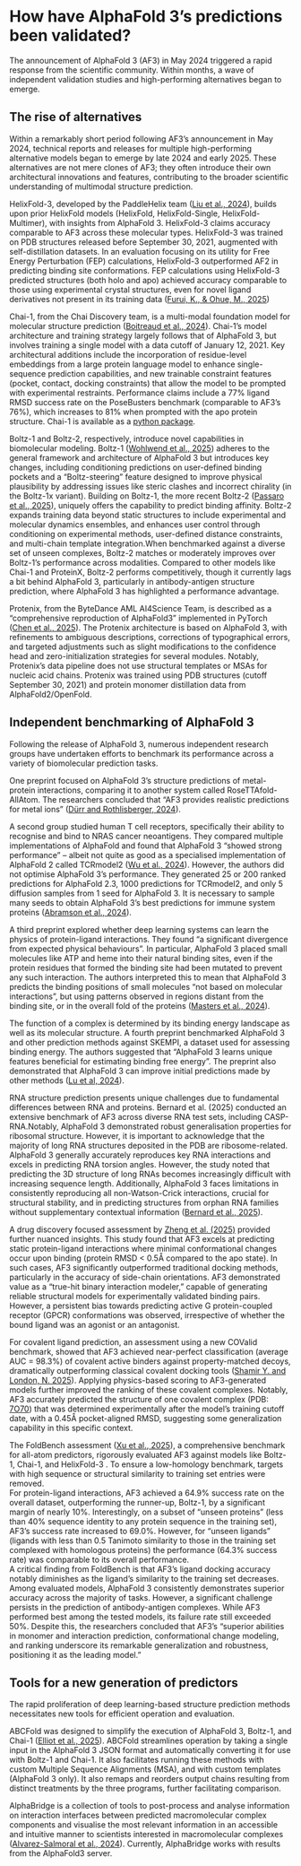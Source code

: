 # How have AlphaFold 3’s predictions been validated?

The announcement of AlphaFold 3 (AF3) in May 2024 triggered a rapid response from the scientific community. Within months, a wave of independent validation studies and high-performing alternatives began to emerge.

## The rise of alternatives

Within a remarkably short period following AF3’s announcement in May 2024, technical reports and releases for multiple high-performing alternative models began to emerge by late 2024 and early 2025. These alternatives are not mere clones of AF3; they often introduce their own architectural innovations and features, contributing to the broader scientific understanding of multimodal structure prediction.

HelixFold-3, developed by the PaddleHelix team ([Liu et al., 2024](https://doi.org/10.48550/arXiv.2408.16975)), builds upon prior HelixFold models (HelixFold, HelixFold-Single, HelixFold-Multimer), with insights from AlphaFold 3. HelixFold-3 claims accuracy comparable to AF3 across these molecular types. HelixFold-3 was trained on PDB structures released before September 30, 2021, augmented with self-distillation datasets. In an evaluation focusing on its utility for Free Energy Perturbation (FEP) calculations, HelixFold-3 outperformed AF2 in predicting binding site conformations. FEP calculations using HelixFold-3 predicted structures (both holo and apo) achieved accuracy comparable to those using experimental crystal structures, even for novel ligand derivatives not present in its training data ([Furui, K., & Ohue, M., 2025](https://doi.org/10.1021/acsomega.4c11413))

Chai-1, from the Chai Discovery team, is a multi-modal foundation model for molecular structure prediction ([Boitreaud et al., 2024](https://doi.org/10.1101/2024.10.10.615955)). Chai-1’s model architecture and training strategy largely follows that of AlphaFold 3, but involves training a single model with a data cutoff of January 12, 2021. Key architectural additions include the incorporation of residue-level embeddings from a large protein language model to enhance single-sequence prediction capabilities, and new trainable constraint features (pocket, contact, docking constraints) that allow the model to be prompted with experimental restraints. Performance claims include a 77% ligand RMSD success rate on the PoseBusters benchmark (comparable to AF3’s 76%), which increases to 81% when prompted with the apo protein structure. Chai-1 is available as a [python package](https://github.com/chaidiscovery/chai-lab).

Boltz-1 and Boltz-2, respectively, introduce novel capabilities in biomolecular modeling. Boltz-1 ([Wohlwend et al., 2025](https://doi.org/10.1101/2024.11.19.624167)) adheres to the general framework and architecture of AlphaFold 3 but introduces key changes, including conditioning predictions on user-defined binding pockets and a “Boltz-steering” feature designed to improve physical plausibility by addressing issues like steric clashes and incorrect chirality (in the Boltz-1x variant). Building on Boltz-1, the more recent Boltz-2 ([Passaro et al., 2025](https://bit.ly/boltz2-pdf)), uniquely offers the capability to predict binding affinity. Boltz-2 expands training data beyond static structures to include experimental and molecular dynamics ensembles, and enhances user control through conditioning on experimental methods, user-defined distance constraints, and multi-chain template integration.When benchmarked against a diverse set of unseen complexes, Boltz-2 matches or moderately improves over Boltz-1’s performance across modalities. Compared to other models like Chai-1 and ProteinX, Boltz-2 performs competitively, though it currently lags a bit behind AlphaFold 3, particularly in antibody-antigen structure prediction, where AlphaFold 3 has highlighted a performance advantage.

Protenix, from the ByteDance AML AI4Science Team, is described as a “comprehensive reproduction of AlphaFold3” implemented in PyTorch ([Chen et al., 2025](https://doi.org/10.1101/2025.01.08.631967)). The Protenix architecture is based on AlphaFold 3, with refinements to ambiguous descriptions, corrections of typographical errors, and targeted adjustments such as slight modifications to the confidence head and zero-initialization strategies for several modules. Notably, Protenix’s data pipeline does not use structural templates or MSAs for nucleic acid chains. Protenix was trained using PDB structures (cutoff September 30, 2021) and protein monomer distillation data from AlphaFold2/OpenFold.

## Independent benchmarking of AlphaFold 3

Following the release of AlphaFold 3, numerous independent research groups have undertaken efforts to benchmark its performance across a variety of biomolecular prediction tasks.

One preprint focused on AlphaFold 3’s structure predictions of metal-protein interactions, comparing it to another system called RoseTTAfold-AllAtom. The researchers concluded that “AF3 provides realistic predictions for metal ions” ([Dürr and Rothlisberger, 2024](https://doi.org/10.1101/2024.05.28.596236)).

A second group studied human T cell receptors, specifically their ability to recognise and bind to NRAS cancer neoantigens. They compared multiple implementations of AlphaFold and found that AlphaFold 3 “showed strong performance” – albeit not quite as good as a specialised implementation of AlphaFold 2 called TCRmodel2 ([Wu et al., 2024](https://doi.org/10.1126/sciadv.adq6150)). However, the authors did not optimise AlphaFold 3’s performance. They generated 25 or 200 ranked predictions for AlphaFold 2.3, 1000 predictions for TCRmodel2, and only 5 diffusion samples from 1 seed for AlphaFold 3. It is necessary to sample many seeds to obtain AlphaFold 3’s best predictions for immune system proteins ([Abramson et al., 2024](https://doi.org/10.1038/s41586-024-07487-w)).

A third preprint explored whether deep learning systems can learn the physics of protein-ligand interactions. They found “a significant divergence from expected physical behaviours”. In particular, AlphaFold 3 placed small molecules like ATP and heme into their natural binding sites, even if the protein residues that formed the binding site had been mutated to prevent any such interaction. The authors interpreted this to mean that AlphaFold 3 predicts the binding positions of small molecules “not based on molecular interactions”, but using patterns observed in regions distant from the binding site, or in the overall fold of the proteins ([Masters et al., 2024](https://doi.org/10.1101/2024.06.03.597219)).

The function of a complex is determined by its binding energy landscape as well as its molecular structure. A fourth preprint benchmarked AlphaFold 3 and other prediction methods against SKEMPI, a dataset used for assessing binding energy. The authors suggested that “AlphaFold 3 learns unique features beneficial for estimating binding free energy”. The preprint also demonstrated that AlphaFold 3 can improve initial predictions made by other methods ([Lu et al, 2024](https://doi.org/10.1101/2024.05.25.595871)).

RNA structure prediction presents unique challenges due to fundamental differences between RNA and proteins. Bernard et al. (2025) conducted an extensive benchmark of AF3 across diverse RNA test sets, including CASP-RNA.Notably, AlphaFold 3 demonstrated robust generalisation properties for ribosomal structure. However, it is important to acknowledge that the majority of long RNA structures deposited in the PDB are ribosome-related. AlphaFold 3 generally accurately reproduces key RNA interactions and excels in predicting RNA torsion angles. However, the study noted that predicting the 3D structure of long RNAs becomes increasingly difficult with increasing sequence length. Additionally, AlphaFold 3 faces limitations in consistently reproducing all non-Watson-Crick interactions, crucial for structural stability, and in predicting structures from orphan RNA families without supplementary contextual information ([Bernard et al., 2025](https://doi.org/10.1107/S2059798325000592)).

A drug discovery focused assessment by [Zheng et al. (2025)](https://doi.org/10.1101/2025.04.07.647682) provided further nuanced insights. This study found that AF3 excels at predicting static protein-ligand interactions where minimal conformational changes occur upon binding (protein RMSD < 0.5Å compared to the apo state). In such cases, AF3 significantly outperformed traditional docking methods, particularly in the accuracy of side-chain orientations. AF3 demonstrated value as a “true-hit binary interaction modeler,” capable of generating reliable structural models for experimentally validated binding pairs. However, a persistent bias towards predicting active G protein-coupled receptor (GPCR) conformations was observed, irrespective of whether the bound ligand was an agonist or an antagonist.

For covalent ligand prediction, an assessment using a new COValid benchmark, showed that AF3 achieved near-perfect classification (average AUC = 98.3%) of covalent active binders against property-matched decoys, dramatically outperforming classical covalent docking tools ([Shamir Y. and London, N. 2025](https://doi.org/10.1101/2025.03.19.642201)). Applying physics-based scoring to AF3-generated models further improved the ranking of these covalent complexes. Notably, AF3 accurately predicted the structure of one covalent complex (PDB: [7O70](https://www.wwpdb.org/pdb?id=pdb_00007o70)) that was determined experimentally after the model’s training cutoff date, with a 0.45Å pocket-aligned RMSD, suggesting some generalization capability in this specific context.

The FoldBench assessment ([Xu et al., 2025](https://doi.org/10.1101/2025.05.22.655600)), a comprehensive benchmark for all-atom predictors, rigorously evaluated AF3 against models like Boltz-1, Chai-1, and HelixFold-3 . To ensure a low-homology benchmark, targets with high sequence or structural similarity to training set entries were removed.  
For protein-ligand interactions, AF3 achieved a 64.9% success rate on the overall dataset, outperforming the runner-up, Boltz-1, by a significant margin of nearly 10%. Interestingly, on a subset of “unseen proteins” (less than 40% sequence identity to any protein sequence in the training set), AF3’s success rate increased to 69.0%. However, for “unseen ligands” (ligands with less than 0.5 Tanimoto similarity to those in the training set complexed with homologous proteins) the performance (64.3% success rate) was comparable to its overall performance.  
A critical finding from FoldBench is that AF3’s ligand docking accuracy notably diminishes as the ligand’s similarity to the training set decreases. Among evaluated models, AlphaFold 3 consistently demonstrates superior accuracy across the majority of tasks. However, a significant challenge persists in the prediction of antibody-antigen complexes. While AF3 performed best among the tested models, its failure rate still exceeded 50%. Despite this, the researchers concluded that AF3’s “superior abilities in monomer and interaction prediction, conformational change modeling, and ranking underscore its remarkable generalization and robustness, positioning it as the leading model.”

## Tools for a new generation of predictors

The rapid proliferation of deep learning-based structure prediction methods necessitates new tools for efficient operation and evaluation.

ABCFold was designed to simplify the execution of AlphaFold 3, Boltz-1, and Chai-1 ([Elliot et al., 2025](https://doi.org/10.1101/2025.03.12.642791)). ABCFold streamlines operation by taking a single input in the AlphaFold 3 JSON format and automatically converting it for use with Boltz-1 and Chai-1. It also facilitates running these methods with custom Multiple Sequence Alignments (MSA), and with custom templates (AlphaFold 3 only). It also remaps and reorders output chains resulting from distinct treatments by the three programs, further facilitating comparison.

AlphaBridge is a collection of tools to post-process and analyse information on interaction interfaces between predicted macromolecular complex components and visualise the most relevant information in an accessible and intuitive manner to scientists interested in macromolecular complexes ([Alvarez-Salmoral et al., 2024](https://doi.org/10.1101/2024.10.23.619601)). Currently, AlphaBridge works with results from the AlphaFold3 server.